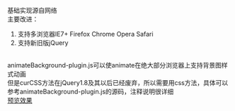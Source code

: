 基础实现源自网络<br>
主要改进：<br>
1. 支持多浏览器IE7+ Firefox Chrome Opera Safari<br>
2. 支持新旧版jQuery<br>
<br>
animateBackground-plugin.js可以使animate在绝大部分浏览器上支持背景图样式动画<br>
但是curCSS方法在jQuery1.8及其以后已经废弃，所以需要用css方法，具体可以参考animateBackground-plugin.js的源码，注释说明很详细<br>
<a href="http://perfey.github.io/laohuji/index.html" target="_blank">预览效果</a>
